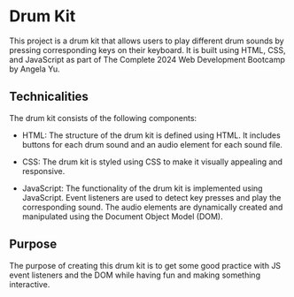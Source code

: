 # Drum Kit

This project is a drum kit that allows users to play different drum sounds by pressing corresponding keys on their keyboard. It is built using HTML, CSS, and JavaScript as part of The Complete 2024 Web Development Bootcamp by Angela Yu.

## Technicalities

The drum kit consists of the following components:

- HTML: The structure of the drum kit is defined using HTML. It includes buttons for each drum sound and an audio element for each sound file.

- CSS: The drum kit is styled using CSS to make it visually appealing and responsive.

- JavaScript: The functionality of the drum kit is implemented using JavaScript. Event listeners are used to detect key presses and play the corresponding sound. The audio elements are dynamically created and manipulated using the Document Object Model (DOM).

## Purpose

The purpose of creating this drum kit is to get some good practice with JS event listeners and the DOM while having fun and making something interactive.
